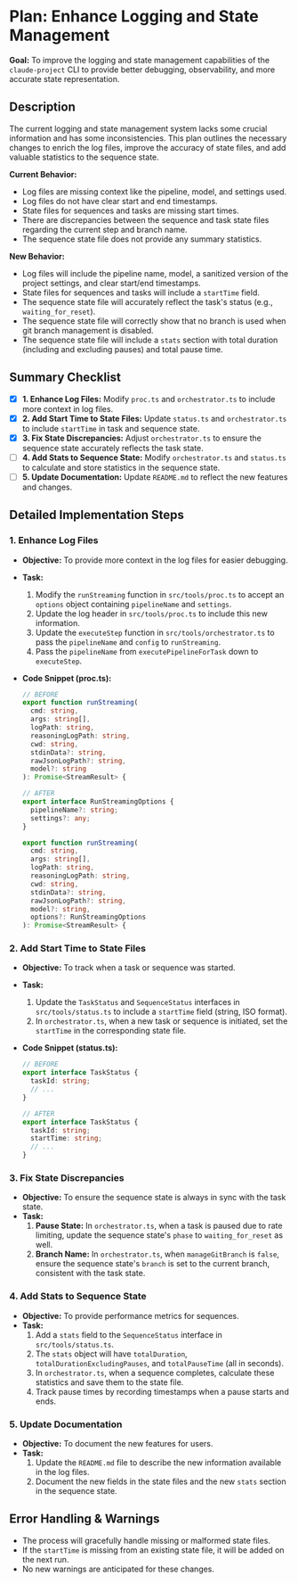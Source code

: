 # Plan: Enhance Logging and State Management

**Goal:** To improve the logging and state management capabilities of the `claude-project` CLI to provide better debugging, observability, and more accurate state representation.

## Description

The current logging and state management system lacks some crucial information and has some inconsistencies. This plan outlines the necessary changes to enrich the log files, improve the accuracy of state files, and add valuable statistics to the sequence state.

**Current Behavior:**
*   Log files are missing context like the pipeline, model, and settings used.
*   Log files do not have clear start and end timestamps.
*   State files for sequences and tasks are missing start times.
*   There are discrepancies between the sequence and task state files regarding the current step and branch name.
*   The sequence state file does not provide any summary statistics.

**New Behavior:**
*   Log files will include the pipeline name, model, a sanitized version of the project settings, and clear start/end timestamps.
*   State files for sequences and tasks will include a `startTime` field.
*   The sequence state file will accurately reflect the task's status (e.g., `waiting_for_reset`).
*   The sequence state file will correctly show that no branch is used when git branch management is disabled.
*   The sequence state file will include a `stats` section with total duration (including and excluding pauses) and total pause time.

## Summary Checklist

- [x] **1. Enhance Log Files:** Modify `proc.ts` and `orchestrator.ts` to include more context in log files.
- [x] **2. Add Start Time to State Files:** Update `status.ts` and `orchestrator.ts` to include `startTime` in task and sequence state.
- [x] **3. Fix State Discrepancies:** Adjust `orchestrator.ts` to ensure the sequence state accurately reflects the task state.
- [ ] **4. Add Stats to Sequence State:** Modify `orchestrator.ts` and `status.ts` to calculate and store statistics in the sequence state.
- [ ] **5. Update Documentation:** Update `README.md` to reflect the new features and changes.

## Detailed Implementation Steps

### 1. Enhance Log Files

*   **Objective:** To provide more context in the log files for easier debugging.
*   **Task:**
    1.  Modify the `runStreaming` function in `src/tools/proc.ts` to accept an `options` object containing `pipelineName` and `settings`.
    2.  Update the log header in `src/tools/proc.ts` to include this new information.
    3.  Update the `executeStep` function in `src/tools/orchestrator.ts` to pass the `pipelineName` and `config` to `runStreaming`.
    4.  Pass the `pipelineName` from `executePipelineForTask` down to `executeStep`.
*   **Code Snippet (proc.ts):**

    ```typescript
    // BEFORE
    export function runStreaming(
      cmd: string,
      args: string[],
      logPath: string,
      reasoningLogPath: string,
      cwd: string,
      stdinData?: string,
      rawJsonLogPath?: string,
      model?: string
    ): Promise<StreamResult> {

    // AFTER
    export interface RunStreamingOptions {
      pipelineName?: string;
      settings?: any;
    }

    export function runStreaming(
      cmd: string,
      args: string[],
      logPath: string,
      reasoningLogPath: string,
      cwd: string,
      stdinData?: string,
      rawJsonLogPath?: string,
      model?: string,
      options?: RunStreamingOptions
    ): Promise<StreamResult> {
    ```

### 2. Add Start Time to State Files

*   **Objective:** To track when a task or sequence was started.
*   **Task:**
    1.  Update the `TaskStatus` and `SequenceStatus` interfaces in `src/tools/status.ts` to include a `startTime` field (string, ISO format).
    2.  In `orchestrator.ts`, when a new task or sequence is initiated, set the `startTime` in the corresponding state file.
*   **Code Snippet (status.ts):**

    ```typescript
    // BEFORE
    export interface TaskStatus {
      taskId: string;
      // ...
    }

    // AFTER
    export interface TaskStatus {
      taskId: string;
      startTime: string;
      // ...
    }
    ```

### 3. Fix State Discrepancies

*   **Objective:** To ensure the sequence state is always in sync with the task state.
*   **Task:**
    1.  **Pause State:** In `orchestrator.ts`, when a task is paused due to rate limiting, update the sequence state's `phase` to `waiting_for_reset` as well.
    2.  **Branch Name:** In `orchestrator.ts`, when `manageGitBranch` is `false`, ensure the sequence state's `branch` is set to the current branch, consistent with the task state.

### 4. Add Stats to Sequence State

*   **Objective:** To provide performance metrics for sequences.
*   **Task:**
    1.  Add a `stats` field to the `SequenceStatus` interface in `src/tools/status.ts`.
    2.  The `stats` object will have `totalDuration`, `totalDurationExcludingPauses`, and `totalPauseTime` (all in seconds).
    3.  In `orchestrator.ts`, when a sequence completes, calculate these statistics and save them to the state file.
    4.  Track pause times by recording timestamps when a pause starts and ends.

### 5. Update Documentation

*   **Objective:** To document the new features for users.
*   **Task:**
    1.  Update the `README.md` file to describe the new information available in the log files.
    2.  Document the new fields in the state files and the new `stats` section in the sequence state.

## Error Handling & Warnings

*   The process will gracefully handle missing or malformed state files.
*   If the `startTime` is missing from an existing state file, it will be added on the next run.
*   No new warnings are anticipated for these changes.
